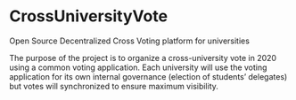 # CrossUniversityVote
Open Source Decentralized Cross Voting platform for universities 

The purpose of the project is to organize a cross-university vote in 2020 using a common voting application. Each university will use the voting application for its own internal governance (election of students’ delegates) but votes will synchronized to ensure maximum visibility. 
